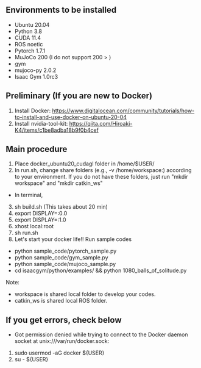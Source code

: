 Environments to be installed
-----------------------
- Ubuntu 20.04
- Python 3.8
- CUDA 11.4
- ROS noetic
- Pytorch 1.7.1
- MuJoCo 200 (I do not support 200 > )
- gym 
- mujoco-py 2.0.2
- Isaac Gym 1.0rc3




Preliminary  (If you are new to Docker)
-----------------------
1. Install Docker: https://www.digitalocean.com/community/tutorials/how-to-install-and-use-docker-on-ubuntu-20-04
2. Install nvidia-tool-kit: https://qiita.com/Hiroaki-K4/items/c1be8adba18b9f0b4cef





Main procedure
-----------------------
1. Place docker_ubuntu20_cudagl folder in /home/$USER/
2. In run.sh, change share folders (e.g., -v /home/workspace:) according to your environment. If you do not have these folders, just run "mkdir workspace" and "mkdir catkin_ws"

- In terminal, 

3. sh build.sh  (This takes about 20 min)
4. export DISPLAY=:0.0
5. export DISPLAY=:1.0
6. xhost local:root
7. sh run.sh
8. Let's start your docker life!! Run sample codes
  - python sample_code/pytorch_sample.py
  - python sample_code/gym_sample.py
  - python sample_code/mujoco_sample.py
  - cd isaacgym/python/examples/ && python 1080_balls_of_solitude.py

Note:
- workspace is shared local folder to develop your codes.
- catkin_ws is shared local ROS folder.



If you get errors, check below
-----------------------
- Got permission denied while trying to connect to the Docker daemon socket at unix:///var/run/docker.sock: 
1. sudo usermod -aG docker ${USER}
2. su - ${USER}
